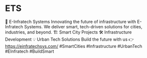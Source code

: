 # ETS
🔴 E-Infratech Systems
Innovating the future of infrastructure with E-Infratech Systems.
We deliver smart, tech-driven solutions for cities, industries, and beyond.
🏗️ Smart City Projects
🛠️ Infrastructure Development
💡 Urban Tech Solutions
Build the future with us 👉 https://einfratechsys.com/
#SmartCities #Infrastructure #UrbanTech #EInfratech #BuildSmart
